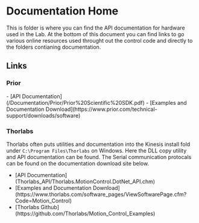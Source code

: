 <H1>Documentation Home</H1>

<p1>
This is folder is where you can find the API documentation for hardware used in the Lab. At the bottom of this document you can find links to go various online resources used throught out the control code and directly to the folders contianing documentation.
</p1>

<H2> Links </H2>

<h3> Prior </h3>
- [API Documentation](/Documentation/Prior/Prior%20Scientific%20SDK.pdf)
- [Examples and Documentation Download](https://www.prior.com/technical-support/downloads/software)


<h3> Thorlabs </h3>

<p1>Thorlabs often puts utilities and documentation into the Kinesis install fold under <code>C:\Program Files\Thorlabs</code> on Windows. Here the DLL copy utility and API documentation can be found. The Serial communication protocals can be found on the documentation download site below.</p1>
<ul>
    <li>[API Documentation](Thorlabs_API/Thorlabs.MotionControl.DotNet_API.chm)</li>
    <li>[Examples and Documentation Download](https://www.thorlabs.com/software_pages/ViewSoftwarePage.cfm?Code=Motion_Control)</li>
    <li>[Thorlabs Github](https://github.com/Thorlabs/Motion_Control_Examples)</li>
</ul>

